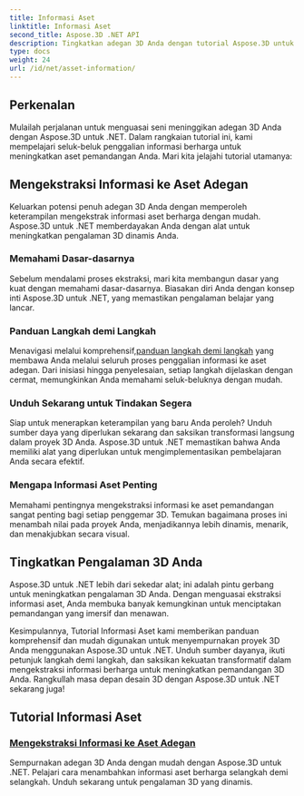 ```yaml
---
title: Informasi Aset
linktitle: Informasi Aset
second_title: Aspose.3D .NET API
description: Tingkatkan adegan 3D Anda dengan tutorial Aspose.3D untuk .NET. Temukan seni mengekstraksi informasi aset berharga untuk meningkatkan pengalaman 3D dinamis Anda. Unduh sekarang!
type: docs
weight: 24
url: /id/net/asset-information/
---
```


## Perkenalan

Mulailah perjalanan untuk menguasai seni meninggikan adegan 3D Anda dengan Aspose.3D untuk .NET. Dalam rangkaian tutorial ini, kami mempelajari seluk-beluk penggalian informasi berharga untuk meningkatkan aset pemandangan Anda. Mari kita jelajahi tutorial utamanya:

## Mengekstraksi Informasi ke Aset Adegan

Keluarkan potensi penuh adegan 3D Anda dengan memperoleh keterampilan mengekstrak informasi aset berharga dengan mudah. Aspose.3D untuk .NET memberdayakan Anda dengan alat untuk meningkatkan pengalaman 3D dinamis Anda.

### Memahami Dasar-dasarnya

Sebelum mendalami proses ekstraksi, mari kita membangun dasar yang kuat dengan memahami dasar-dasarnya. Biasakan diri Anda dengan konsep inti Aspose.3D untuk .NET, yang memastikan pengalaman belajar yang lancar.

### Panduan Langkah demi Langkah

 Menavigasi melalui komprehensif,[panduan langkah demi langkah](./information-to-scene/) yang membawa Anda melalui seluruh proses penggalian informasi ke aset adegan. Dari inisiasi hingga penyelesaian, setiap langkah dijelaskan dengan cermat, memungkinkan Anda memahami seluk-beluknya dengan mudah.

### Unduh Sekarang untuk Tindakan Segera

Siap untuk menerapkan keterampilan yang baru Anda peroleh? Unduh sumber daya yang diperlukan sekarang dan saksikan transformasi langsung dalam proyek 3D Anda. Aspose.3D untuk .NET memastikan bahwa Anda memiliki alat yang diperlukan untuk mengimplementasikan pembelajaran Anda secara efektif.

### Mengapa Informasi Aset Penting

Memahami pentingnya mengekstraksi informasi ke aset pemandangan sangat penting bagi setiap penggemar 3D. Temukan bagaimana proses ini menambah nilai pada proyek Anda, menjadikannya lebih dinamis, menarik, dan menakjubkan secara visual.

## Tingkatkan Pengalaman 3D Anda

Aspose.3D untuk .NET lebih dari sekedar alat; ini adalah pintu gerbang untuk meningkatkan pengalaman 3D Anda. Dengan menguasai ekstraksi informasi aset, Anda membuka banyak kemungkinan untuk menciptakan pemandangan yang imersif dan menawan.

Kesimpulannya, Tutorial Informasi Aset kami memberikan panduan komprehensif dan mudah digunakan untuk menyempurnakan proyek 3D Anda menggunakan Aspose.3D untuk .NET. Unduh sumber dayanya, ikuti petunjuk langkah demi langkah, dan saksikan kekuatan transformatif dalam mengekstraksi informasi berharga untuk meningkatkan pemandangan 3D Anda. Rangkullah masa depan desain 3D dengan Aspose.3D untuk .NET sekarang juga!
## Tutorial Informasi Aset
### [Mengekstraksi Informasi ke Aset Adegan](./information-to-scene/)
Sempurnakan adegan 3D Anda dengan mudah dengan Aspose.3D untuk .NET. Pelajari cara menambahkan informasi aset berharga selangkah demi selangkah. Unduh sekarang untuk pengalaman 3D yang dinamis.
